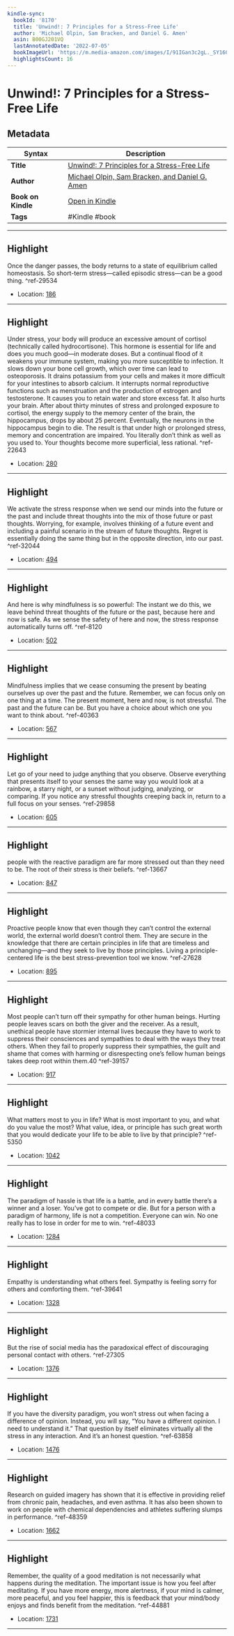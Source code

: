 ```yaml
---
kindle-sync:
  bookId: '8170'
  title: 'Unwind!: 7 Principles for a Stress-Free Life'
  author: 'Michael Olpin, Sam Bracken, and Daniel G. Amen'
  asin: B00GJ201VQ
  lastAnnotatedDate: '2022-07-05'
  bookImageUrl: 'https://m.media-amazon.com/images/I/91IGan3c2gL._SY160.jpg'
  highlightsCount: 16
---
```

# Unwind!: 7 Principles for a Stress-Free Life

## Metadata

| Syntax | Description |
| ---------- | ---------- |
| **Title** | [Unwind!: 7 Principles for a Stress-Free Life](https://www.amazon.com/dp/B00GJ201VQ) |
| **Author** | [Michael Olpin, Sam Bracken, and Daniel G. Amen](https://www.amazon.com/Michael-Olpin/e/B001KD5FMY/ref=dp_byline_cont_ebooks_1) |
| **Book on Kindle** | <a href="kindle://book?action=open&asin=B00GJ201VQ" target="_blank">Open in Kindle</a> |
| **Tags** | #Kindle #book |

---

## Highlight

Once the danger passes, the body returns to a state of equilibrium called homeostasis. So short-term stress—called episodic stress—can be a good thing. ^ref-29534

- Location: [186](kindle://book?action=open&asin=B00GJ201VQ&location=186)

---
## Highlight

Under stress, your body will produce an excessive amount of cortisol (technically called hydrocortisone). This hormone is essential for life and does you much good—in moderate doses. But a continual flood of it weakens your immune system, making you more susceptible to infection. It slows down your bone cell growth, which over time can lead to osteoporosis. It drains potassium from your cells and makes it more difficult for your intestines to absorb calcium. It interrupts normal reproductive functions such as menstruation and the production of estrogen and testosterone. It causes you to retain water and store excess fat. It also hurts your brain. After about thirty minutes of stress and prolonged exposure to cortisol, the energy supply to the memory center of the brain, the hippocampus, drops by about 25 percent. Eventually, the neurons in the hippocampus begin to die. The result is that under high or prolonged stress, memory and concentration are impaired. You literally don’t think as well as you used to. Your thoughts become more superficial, less rational. ^ref-22643

- Location: [280](kindle://book?action=open&asin=B00GJ201VQ&location=280)

---
## Highlight

We activate the stress response when we send our minds into the future or the past and include threat thoughts into the mix of those future or past thoughts. Worrying, for example, involves thinking of a future event and including a painful scenario in the stream of future thoughts. Regret is essentially doing the same thing but in the opposite direction, into our past. ^ref-32044

- Location: [494](kindle://book?action=open&asin=B00GJ201VQ&location=494)

---
## Highlight

And here is why mindfulness is so powerful: The instant we do this, we leave behind threat thoughts of the future or the past, because here and now is safe. As we sense the safety of here and now, the stress response automatically turns off. ^ref-8120

- Location: [502](kindle://book?action=open&asin=B00GJ201VQ&location=502)

---
## Highlight

Mindfulness implies that we cease consuming the present by beating ourselves up over the past and the future. Remember, we can focus only on one thing at a time. The present moment, here and now, is not stressful. The past and the future can be. But you have a choice about which one you want to think about. ^ref-40363

- Location: [567](kindle://book?action=open&asin=B00GJ201VQ&location=567)

---
## Highlight

Let go of your need to judge anything that you observe. Observe everything that presents itself to your senses the same way you would look at a rainbow, a starry night, or a sunset without judging, analyzing, or comparing. If you notice any stressful thoughts creeping back in, return to a full focus on your senses. ^ref-29858

- Location: [605](kindle://book?action=open&asin=B00GJ201VQ&location=605)

---
## Highlight

people with the reactive paradigm are far more stressed out than they need to be. The root of their stress is their beliefs. ^ref-13667

- Location: [847](kindle://book?action=open&asin=B00GJ201VQ&location=847)

---
## Highlight

Proactive people know that even though they can’t control the external world, the external world doesn’t control them. They are secure in the knowledge that there are certain principles in life that are timeless and unchanging—and they seek to live by those principles. Living a principle-centered life is the best stress-prevention tool we know. ^ref-27628

- Location: [895](kindle://book?action=open&asin=B00GJ201VQ&location=895)

---
## Highlight

Most people can’t turn off their sympathy for other human beings. Hurting people leaves scars on both the giver and the receiver. As a result, unethical people have stormier internal lives because they have to work to suppress their consciences and sympathies to deal with the ways they treat others. When they fail to properly suppress their sympathies, the guilt and shame that comes with harming or disrespecting one’s fellow human beings takes deep root within them.40 ^ref-39157

- Location: [917](kindle://book?action=open&asin=B00GJ201VQ&location=917)

---
## Highlight

What matters most to you in life? What is most important to you, and what do you value the most? What value, idea, or principle has such great worth that you would dedicate your life to be able to live by that principle? ^ref-5350

- Location: [1042](kindle://book?action=open&asin=B00GJ201VQ&location=1042)

---
## Highlight

The paradigm of hassle is that life is a battle, and in every battle there’s a winner and a loser. You’ve got to compete or die. But for a person with a paradigm of harmony, life is not a competition. Everyone can win. No one really has to lose in order for me to win. ^ref-48033

- Location: [1284](kindle://book?action=open&asin=B00GJ201VQ&location=1284)

---
## Highlight

Empathy is understanding what others feel. Sympathy is feeling sorry for others and comforting them. ^ref-39641

- Location: [1328](kindle://book?action=open&asin=B00GJ201VQ&location=1328)

---
## Highlight

But the rise of social media has the paradoxical effect of discouraging personal contact with others. ^ref-27305

- Location: [1376](kindle://book?action=open&asin=B00GJ201VQ&location=1376)

---
## Highlight

If you have the diversity paradigm, you won’t stress out when facing a difference of opinion. Instead, you will say, “You have a different opinion. I need to understand it.” That question by itself eliminates virtually all the stress in any interaction. And it’s an honest question. ^ref-63858

- Location: [1476](kindle://book?action=open&asin=B00GJ201VQ&location=1476)

---
## Highlight

Research on guided imagery has shown that it is effective in providing relief from chronic pain, headaches, and even asthma. It has also been shown to work on people with chemical dependencies and athletes suffering slumps in performance. ^ref-48359

- Location: [1662](kindle://book?action=open&asin=B00GJ201VQ&location=1662)

---
## Highlight

Remember, the quality of a good meditation is not necessarily what happens during the meditation. The important issue is how you feel after meditating. If you have more energy, more alertness, if your mind is calmer, more peaceful, and you feel happier, this is feedback that your mind/body enjoys and finds benefit from the meditation. ^ref-44881

- Location: [1731](kindle://book?action=open&asin=B00GJ201VQ&location=1731)

---
